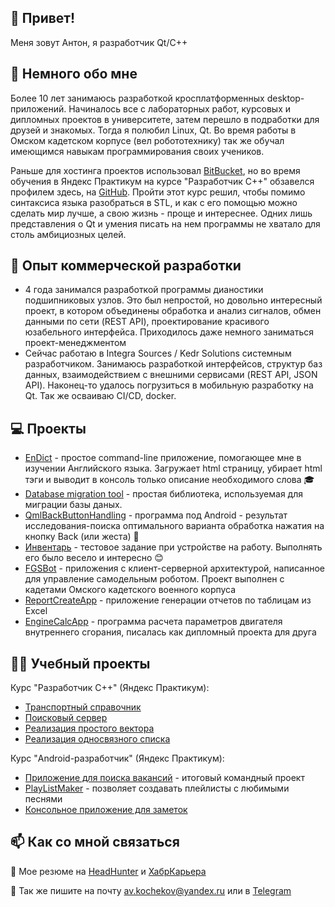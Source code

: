 ## 👋 Привет!
Меня зовут Антон, я разработчик Qt/C++

## 👀 Немного обо мне
Более 10 лет занимаюсь разработкой кросплатформенных desktop-приложений. Начиналось все с лабораторных работ, курсовых и дипломных проектов в университете, затем перешло в подработки для друзей и знакомых. Тогда я полюбил Linux, Qt. Во время работы в Омском кадетском корпусе (вел робототехнику) так же обучал имеющимся навыкам программирования своих учеников. 

Раньше для хостинга проектов использовал [BitBucket](https://bitbucket.org/avkochekov/), но во время обучения в Яндекс Практикум на курсе "Разработчик C++" обзавелся профилем здесь, на [GitHub](https://github.com/avkochekov). Пройти этот курс решил, чтобы помимо синтаксиса языка разобраться в STL, и как с его помощью можно сделать мир лучше, а свою жизнь - проще и интереснее. Одних лишь представления о Qt и умения писать на нем программы не хватало для столь амбициозных целей.

## :necktie: Опыт коммерческой разработки
* 4 года занимался разработкой программы дианостики подшипниковых узлов. Это был непростой, но довольно интересный проект, в котором объединены обработка и анализ сигналов, обмен данными по сети (REST API), проектирование красивого юзабельного интерфейса. Приходилось даже немного заниматься проект-менеджментом
* Сейчас работаю в Integra Sources / Kedr Solutions системным разработчиком. Занимаюсь разработкой интерфейсов, структур баз данных, взаимодействием с внешними сервисами (REST API, JSON API). Наконец-то удалось погрузиться в мобильную разработку на Qt. Так же осваиваю CI/CD, docker.

## :computer: Проекты 
* [EnDict](https://github.com/avkochekov/EnDict) - простое command-line приложение, помогающее мне в изучении Английского языка. Загружает html страницу, убирает html тэги и выводит в консоль только описание необходимого слова :mortar_board:
* [Database migration tool](https://github.com/avkochekov/DbMigrationTool) - простая библиотека, используемая для миграции базы даных.
* [QmlBackButtonHandling](https://github.com/avkochekov/QmlBackButtonHandling) - программа под Android - результат исследования-поиска оптимального варианта обработка нажатия на кнопку Back (или жеста) :iphone:
* [Инвентарь](https://github.com/avkochekov/Invntory) - тестовое задание при устройстве на работу. Выполнять его было весело и интересно :blush:
* [FGSBot](https://github.com/avkochekov/FGSBot) - приложения с клиент-серверной архитектурой, написанное для управление самодельным роботом. Проект выполнен с кадетами Омского кадетского военного корпуса
* [ReportCreateApp](https://github.com/avkochekov/DanfossReportCreateApp) - приложение генерации отчетов по таблицам из Excel
* [EngineCalcApp](https://github.com/avkochekov/EngineCalcApp) - программа расчета параметров двигателя внутреннего сгорания, писалась как дипломный проекта для друга

## :student: Учебный проекты
Курс "Разработчик С++" (Яндекс Практикум):
* [Транспортный справочник](https://github.com/avkochekov/cpp-transport-catalogue)
* [Поисковый сервер](https://github.com/avkochekov/cpp-search-server)
* [Реализация простого вектора](https://github.com/avkochekov/cpp-simple-vector)
* [Реализация односвязного списка](https://github.com/avkochekov/cpp-single-linked-list)

Курс "Android-разработчик" (Яндекс Практикум):
* [Приложение для поиска вакансий](https://github.com/avkochekov/practicum-android-diploma) - итоговый командный проект
* [PlayListMaker](https://github.com/avkochekov/PlaylistMaker) - позволяет создавать плейлисты с любимыми песнями
* [Консольное приложение для заметок](https://github.com/avkochekov/Kotlin-NoteStorage)

## 📫 Как со мной связаться
:small_orange_diamond: Мое резюме на [HeadHunter](https://omsk.hh.ru/resume/11bbeee3ff0256ee390039ed1f61756d384c44) и [ХабрКарьера](https://career.habr.com/avkochekov)

:small_orange_diamond: Так же пишите на почту [av.kochekov@yandex.ru](mailto:av.kochekov@yandex.ru) или в [Telegram](https://t.me/tony55k)

<!---
avkochekov/avkochekov is a ✨ special ✨ repository because its `README.md` (this file) appears on your GitHub profile.
You can click the Preview link to take a look at your changes.
--->
